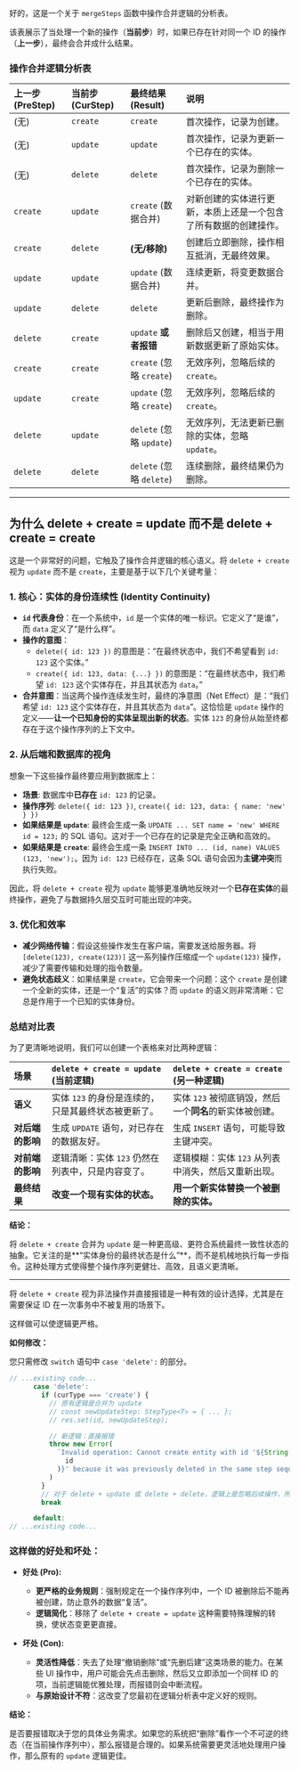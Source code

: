 好的，这是一个关于 `mergeSteps` 函数中操作合并逻辑的分析表。

该表展示了当处理一个新的操作（**当前步**）时，如果已存在针对同一个 ID 的操作（**上一步**），最终会合并成什么结果。

### 操作合并逻辑分析表

| 上一步 (PreStep) | 当前步 (CurStep) | 最终结果 (Result)        | 说明                                                             |
| :--------------- | :--------------- | :----------------------- | :--------------------------------------------------------------- |
| (无)             | `create`         | `create`                 | 首次操作，记录为创建。                                           |
| (无)             | `update`         | `update`                 | 首次操作，记录为更新一个已存在的实体。                           |
| (无)             | `delete`         | `delete`                 | 首次操作，记录为删除一个已存在的实体。                           |
| `create`         | `update`         | `create` (数据合并)      | 对新创建的实体进行更新，本质上还是一个包含了所有数据的创建操作。 |
| `create`         | `delete`         | **(无/移除)**            | 创建后立即删除，操作相互抵消，无最终效果。                       |
| `update`         | `update`         | `update` (数据合并)      | 连续更新，将变更数据合并。                                       |
| `update`         | `delete`         | `delete`                 | 更新后删除，最终操作为删除。                                     |
| `delete`         | `create`         | `update` **或者报错**    | 删除后又创建，相当于用新数据更新了原始实体。                     |
| `create`         | `create`         | `create` (忽略 `create`) | 无效序列，忽略后续的 `create`。                                  |
| `update`         | `create`         | `update` (忽略 `create`) | 无效序列，忽略后续的 `create`。                                  |
| `delete`         | `update`         | `delete` (忽略 `update`) | 无效序列，无法更新已删除的实体，忽略 `update`。                  |
| `delete`         | `delete`         | `delete` (忽略 `delete`) | 连续删除，最终结果仍为删除。                                     |

---

## 为什么 delete + create = update 而不是 delete + create = create

这是一个非常好的问题，它触及了操作合并逻辑的核心语义。将 `delete + create` 视为 `update` 而不是 `create`，主要是基于以下几个关键考量：

### 1. 核心：实体的身份连续性 (Identity Continuity)

- **`id` 代表身份**：在一个系统中，`id` 是一个实体的唯一标识。它定义了“是谁”，而 `data` 定义了“是什么样”。
- **操作的意图**：
  - `delete({ id: 123 })` 的意图是：“在最终状态中，我们不希望看到 `id: 123` 这个实体。”
  - `create({ id: 123, data: {...} })` 的意图是：“在最终状态中，我们希望 `id: 123` 这个实体存在，并且其状态为 `data`。”
- **合并意图**：当这两个操作连续发生时，最终的净意图（Net Effect）是：“我们希望 `id: 123` 这个实体存在，并且其状态为 `data`”。这恰恰是 `update` 操作的定义——**让一个已知身份的实体呈现出新的状态**。实体 `123` 的身份从始至终都存在于这个操作序列的上下文中。

### 2. 从后端和数据库的视角

想象一下这些操作最终要应用到数据库上：

- **场景**: 数据库中**已存在** `id: 123` 的记录。
- **操作序列**: `delete({ id: 123 })`, `create({ id: 123, data: { name: 'new' } })`
- **如果结果是 `update`**: 最终会生成一条 `UPDATE ... SET name = 'new' WHERE id = 123;` 的 SQL 语句。这对于一个已存在的记录是完全正确和高效的。
- **如果结果是 `create`**: 最终会生成一条 `INSERT INTO ... (id, name) VALUES (123, 'new');`。因为 `id: 123` 已经存在，这条 SQL 语句会因为**主键冲突**而执行失败。

因此，将 `delete + create` 视为 `update` 能够更准确地反映对一个**已存在实体**的最终操作，避免了与数据持久层交互时可能出现的冲突。

### 3. 优化和效率

- **减少网络传输**：假设这些操作发生在客户端，需要发送给服务器。将 `[delete(123), create(123)]` 这一系列操作压缩成一个 `update(123)` 操作，减少了需要传输和处理的指令数量。
- **避免状态歧义**：如果结果是 `create`，它会带来一个问题：这个 `create` 是创建一个全新的实体，还是一个“复活”的实体？而 `update` 的语义则非常清晰：它总是作用于一个已知的实体身份。

### 总结对比表

为了更清晰地说明，我们可以创建一个表格来对比两种逻辑：

| 场景             | `delete + create = update` (当前逻辑)               | `delete + create = create` (另一种逻辑)                 |
| :--------------- | :-------------------------------------------------- | :------------------------------------------------------ |
| **语义**         | 实体 `123` 的身份是连续的，只是其最终状态被更新了。 | 实体 `123` 被彻底销毁，然后一个**同名**的新实体被创建。 |
| **对后端的影响** | 生成 `UPDATE` 语句，对已存在的数据友好。            | 生成 `INSERT` 语句，可能导致主键冲突。                  |
| **对前端的影响** | 逻辑清晰：实体 `123` 仍然在列表中，只是内容变了。   | 逻辑模糊：实体 `123` 从列表中消失，然后又重新出现。     |
| **最终结果**     | **改变一个现有实体的状态。**                        | **用一个新实体替换一个被删除的实体。**                  |

**结论：**

将 `delete + create` 合并为 `update` 是一种更高级、更符合系统最终一致性状态的抽象。它关注的是**“实体身份的最终状态是什么”**，而不是机械地执行每一步指令。这种处理方式使得整个操作序列更健壮、高效，且语义更清晰。

---

将 `delete + create` 视为非法操作并直接报错是一种有效的设计选择，尤其是在需要保证 ID 在一次事务中不被复用的场景下。

这样做可以使逻辑更严格。

**如何修改：**

您只需修改 `switch` 语句中 `case 'delete':` 的部分。

```typescript
// ...existing code...
      case 'delete':
        if (curType === 'create') {
          // 原有逻辑是合并为 update
          // const newUpdateStep: StepType<T> = { ... };
          // res.set(id, newUpdateStep);

          // 新逻辑：直接报错
          throw new Error(
            `Invalid operation: Cannot create entity with id '${String(
              id
            )}' because it was previously deleted in the same step sequence.`
          )
        }
        // 对于 delete + update 或 delete + delete，逻辑上是忽略后续操作，所以这里不需要额外代码
        break

      default:
// ...existing code...
```

### 这样做的好处和坏处：

- **好处 (Pro):**

  - **更严格的业务规则**：强制规定在一个操作序列中，一个 ID 被删除后不能再被创建，防止意外的数据“复活”。
  - **逻辑简化**：移除了 `delete + create = update` 这种需要特殊理解的转换，使状态变更更直接。

- **坏处 (Con):**
  - **灵活性降低**：失去了处理“撤销删除”或“先删后建”这类场景的能力。在某些 UI 操作中，用户可能会先点击删除，然后又立即添加一个同样 ID 的项，当前逻辑能优雅处理，而报错则会中断流程。
  - **与原始设计不符**：这改变了您最初在逻辑分析表中定义好的规则。

**结论：**

是否要报错取决于您的具体业务需求。如果您的系统把“删除”看作一个不可逆的终态（在当前操作序列中），那么报错是合理的。如果系统需要更灵活地处理用户操作，那么原有的 `update` 逻辑更佳。
